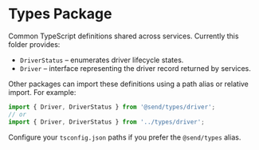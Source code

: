 # Types Package

Common TypeScript definitions shared across services. Currently this folder provides:

- `DriverStatus` – enumerates driver lifecycle states.
- `Driver` – interface representing the driver record returned by services.

Other packages can import these definitions using a path alias or relative import. For example:

```ts
import { Driver, DriverStatus } from '@send/types/driver';
// or
import { Driver, DriverStatus } from '../types/driver';
```

Configure your `tsconfig.json` paths if you prefer the `@send/types` alias.


